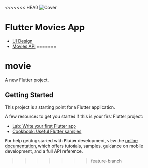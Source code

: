 <<<<<<< HEAD
![Cover](https://github.com/user-attachments/assets/1e74a248-b2df-4d76-a417-81b01df1b92e)

# Flutter Movies App

- [UI Design](https://www.figma.com/design/O51USUdiAaw2ptWy60PTrz/Movies?node-id=55-1281&t=PvDcgtpVedAYQZUI-1)
- [Movies API](https://yts.mx/api)
=======
# movie

A new Flutter project.

## Getting Started

This project is a starting point for a Flutter application.

A few resources to get you started if this is your first Flutter project:

- [Lab: Write your first Flutter app](https://docs.flutter.dev/get-started/codelab)
- [Cookbook: Useful Flutter samples](https://docs.flutter.dev/cookbook)

For help getting started with Flutter development, view the
[online documentation](https://docs.flutter.dev/), which offers tutorials,
samples, guidance on mobile development, and a full API reference.
>>>>>>> feature-branch
